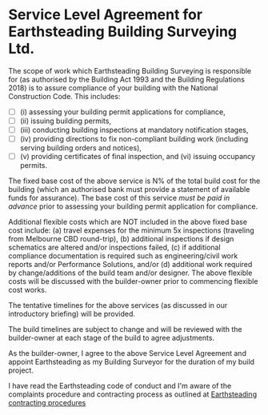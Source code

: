 # Service Level Agreement for Earthsteading Building Surveying Ltd.

The scope of work which Earthsteading Building Surveying is responsible for (as authorised by the Building Act 1993 and the Building Regulations 2018) is to assure compliance of your building with the National Construction Code.  This includes: 
  - [ ] (i) assessing your building permit applications for compliance, 
  - [ ] (ii) issuing building permits, 
  - [ ] (iii) conducting building inspections at mandatory notification stages, 
  - [ ] (iv) providing directions to fix non-compliant building work (including serving building orders and notices), 
  - [ ] (v) providing certificates of final inspection, and (vi) issuing occupancy permits.

The fixed base cost of the above service is N% of the total build cost for the building (which an authorised bank must provide a statement of available funds for assurance).  The base cost of this service _must be paid in advance_ prior to assessing your building permit application for compliance.

Additional flexible costs which are NOT included in the above fixed base cost include: (a) travel expenses for the minimum 5x inspections (traveling from Melbourne CBD round-trip), (b) additional inspections if design schematics are altered and/or inspections failed, (c) if additional compliance documentation is required such as engineering/civil work reports and/or Performance Solutions, and/or (d) additional work required by change/additions of the build team and/or designer.  The above flexible costs will be discussed with the builder-owner prior to commencing flexible cost works.

The tentative timelines for the above services (as discussed in our introductory briefing) will be provided.

The build timelines are subject to change and will be reviewed with the builder-owner at each stage of the build to agree adjustments.

As the builder-owner, I agree to the above Service Level Agreement and appoint Earthsteading as my Building Surveyor for the duration of my build project.  

I have read the Earthsteading code of conduct and I'm aware of the complaints procedure and contracting process as outlined at [Earthsteading contracting procedures](https://github.com/earthsteading/contracting-procedures)
